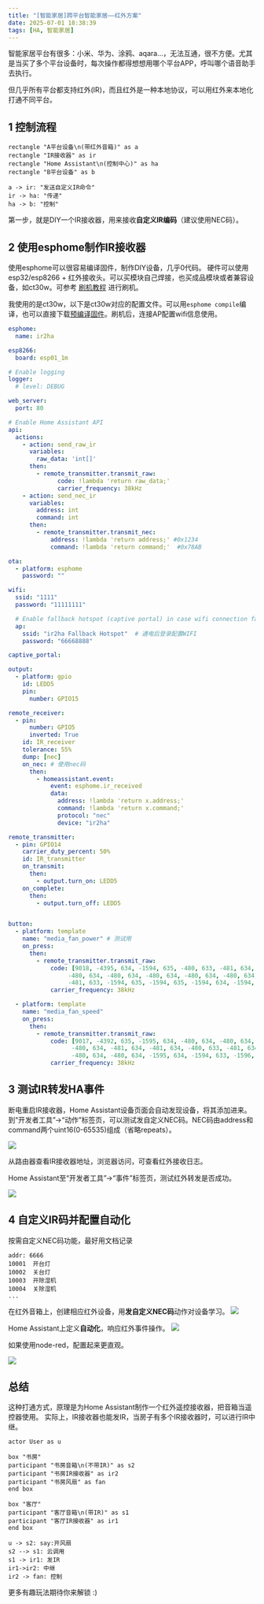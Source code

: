 ```yaml
---
title: "[智能家居]跨平台智能家居——红外方案"
date: 2025-07-01 18:38:39
tags: [HA, 智能家居]
---
```


智能家居平台有很多：小米、华为、涂鸦、aqara...，无法互通，很不方便。尤其是当买了多个平台设备时，每次操作都得想想用哪个平台APP，呼叫哪个语音助手去执行。

但几乎所有平台都支持红外(IR)，而且红外是一种本地协议，可以用红外来本地化打通不同平台。
<!-- more -->

## 1 控制流程
```plantuml
rectangle "A平台设备\n(带红外音箱)" as a
rectangle "IR接收器" as ir
rectangle "Home Assistant\n(控制中心)" as ha
rectangle "B平台设备" as b

a -> ir: "发送自定义IR命令"
ir -> ha: "传递"
ha -> b: "控制"
```

第一步，就是DIY一个IR接收器，用来接收**自定义IR编码**（建议使用NEC码）。

## 2 使用esphome制作IR接收器

使用esphome可以很容易编译固件，制作DIY设备，几乎0代码。
硬件可以使用 esp32/esp8266 + 红外接收头。可以买模块自己焊接，也买成品模块或者兼容设备，如ct30w。可参考 [刷机教程](https://www.bilibili.com/opus/967982171394408465) 进行刷机。

我使用的是ct30w，以下是ct30w对应的配置文件。可以用`esphome compile`编译，也可以直接下载[预编译固件](/assets/ir2ha.bin)。刷机后，连接AP配置wifi信息使用。
```yaml
esphome:
  name: ir2ha

esp8266:
  board: esp01_1m

# Enable logging
logger:
  # level: DEBUG

web_server:
  port: 80

# Enable Home Assistant API
api:
  actions:
    - action: send_raw_ir
      variables:
        raw_data: 'int[]'
      then:
        - remote_transmitter.transmit_raw:
              code: !lambda 'return raw_data;' 
              carrier_frequency: 38kHz
    - action: send_nec_ir
      variables:
        address: int
        command: int
      then:
        - remote_transmitter.transmit_nec:
            address: !lambda 'return address;' #0x1234
            command: !lambda 'return command;'  #0x78AB

ota:
  - platform: esphome
    password: ""

wifi:
  ssid: "1111"
  password: "11111111"

  # Enable fallback hotspot (captive portal) in case wifi connection fails
  ap:
    ssid: "ir2ha Fallback Hotspot"  # 通电后登录配置WIFI
    password: "66668888"

captive_portal:

output:
  - platform: gpio
    id: LEDD5
    pin:
      number: GPIO15

remote_receiver:
  - pin: 
      number: GPIO5
      inverted: True
    id: IR_receiver
    tolerance: 55%
    dump: [nec]
    on_nec: # 使用nec码
      then:
        - homeassistant.event:
            event: esphome.ir_received
            data:
              address: !lambda 'return x.address;'
              command: !lambda 'return x.command;'
              protocol: "nec"
              device: "ir2ha"

remote_transmitter:
  - pin: GPIO14
    carrier_duty_percent: 50%
    id: IR_transmitter
    on_transmit:
      then:
        - output.turn_on: LEDD5
    on_complete:
      then:
        - output.turn_off: LEDD5


button:         
  - platform: template
    name: "media_fan_power" # 测试用
    on_press:
      then:
        - remote_transmitter.transmit_raw:
            code: [9018, -4395, 634, -1594, 635, -480, 633, -481, 634, -480, 634, -481, 634, -480, 634, -482, 633, -480, 634, -481, 635, -1593, 634, -1595, 634, -1595, 633, -1595, 634, -1594, 634, -1595, 633, -1599, 631, -1594, 633, -1595, 634, -481, 634,
                 -480, 634, -480, 634, -480, 634, -480, 634, -480, 634, -480, 634, -481, 634, -1594, 634, -1594, 634, -1596, 633, -1594, 634, -1595, 634, -1594, 634, -1595, 634, -1594, 634, -480, 635, -480, 634, -480, 634, -481, 634, -479, 634, -481, 634, -480, 634,
                 -481, 633, -1594, 635, -1594, 635, -1594, 634, -1594, 634, -1595, 634, -1594, 634]
            carrier_frequency: 38kHz

  - platform: template
    name: "media_fan_speed"
    on_press:
      then:
        - remote_transmitter.transmit_raw:
            code: [9017, -4392, 635, -1595, 634, -480, 634, -480, 634, -481, 633, -481, 634, -480, 634, -481, 634, -480, 634, -480, 634, -1595, 634, -1595, 634, -1595, 635, -1595, 634, -1595, 634, -1595, 635, -1595, 634, -1595, 634, -1595, 634, -1595, 634,
                  -480, 634, -481, 634, -481, 634, -480, 633, -481, 634, -481, 634, -480, 634, -481, 633, -1595, 634, -1595, 634, -1595, 634, -1595, 634, -1595, 634, -1594, 634, -1595, 634, -1595, 634, -480, 634, -480, 634, -480, 635, -480, 634, -480, 634, -480, 635,
                  -480, 634, -480, 634, -1595, 634, -1594, 633, -1596, 634, -1595, 634, -1595, 634]
            carrier_frequency: 38kHz
```

## 3 测试IR转发HA事件

断电重启IR接收器，Home Assistant设备页面会自动发现设备，将其添加进来。
到“开发者工具”->“动作”标签页，可以测试发自定义NEC码。NEC码由address和command两个uint16(0-65535)组成（省略repeats）。

![](/img/send-nec-ir-action.png)

从路由器查看IR接收器地址，浏览器访问，可查看红外接收日志。

Home Assistant至“开发者工具”->“事件”标签页，测试红外转发是否成功。

![](/img/ha-listen-event.png)

## 4 自定义IR码并配置自动化
按需自定义NEC码功能，最好用文档记录
```
addr: 6666
10001  开台灯
10002  关台灯
10003  开除湿机
10004  关除湿机
...
```
在红外音箱上，创建相应红外设备，用**发自定义NEC码**动作对设备学习。
![](/img/add-ir-device.jpg)

Home Assistant上定义**自动化**，响应红外事件操作。
![](/img/ha-listen-ir-event.png)

如果使用node-red，配置起来更直观。

![](/img/node-red-listen-ir-event.png)

## 总结
这种打通方式，原理是为Home Assistant制作一个红外遥控接收器，把音箱当遥控器使用。
实际上，IR接收器也能发IR，当房子有多个IR接收器时，可以进行IR中继。

```plantuml
actor User as u

box "书房"
participant "书房音箱\n(不带IR)" as s2
participant "书房IR接收器" as ir2
participant "书房风扇" as fan
end box

box "客厅"
participant "客厅音箱\n(带IR)" as s1
participant "客厅IR接收器" as ir1
end box

u -> s2: say:开风扇
s2 --> s1: 云调用
s1 -> ir1: 发IR
ir1->ir2: 中继
ir2 -> fan: 控制
```
更多有趣玩法期待你来解锁 :)
